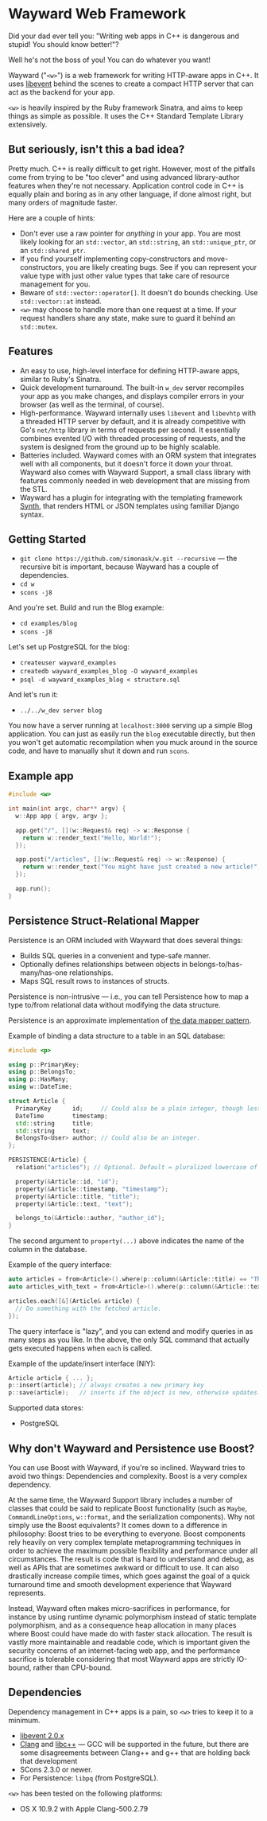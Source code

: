 Wayward Web Framework
======================

Did your dad ever tell you: "Writing web apps in C++ is dangerous and stupid! You should know better!"?

Well he's not the boss of you! You can do whatever you want!

Wayward ("`<w>`") is a web framework for writing HTTP-aware apps in C++. It uses [libevent](http://libevent.org/) behind
the scenes to create a compact HTTP server that can act as the backend for your app.

`<w>` is heavily inspired by the Ruby framework Sinatra, and aims to keep things as simple as possible.
It uses the C++ Standard Template Library extensively.


But seriously, isn't this a bad idea?
-------------------------------------

Pretty much. C++ is really difficult to get right. However, most of the pitfalls come from
trying to be "too clever" and using advanced library-author features when they're
not necessary. Application control code in C++ is equally plain and boring as in
any other language, if done almost right, but many orders of magnitude faster.

Here are a couple of hints:

- Don't ever use a raw pointer for *anything* in your <w> app. You are most
  likely looking for an `std::vector`, an `std::string`, an `std::unique_ptr`, or an `std::shared_ptr`.
- If you find yourself implementing copy-constructors and move-constructors, you are likely
  creating bugs. See if you can represent your value type with just other value types that
  take care of resource management for you.
- Beware of `std::vector::operator[]`. It doesn't do bounds checking. Use `std::vector::at` instead.
- `<w>` may choose to handle more than one request at a time. If your request handlers share
  any state, make sure to guard it behind an `std::mutex`.

Features
--------

- An easy to use, high-level interface for defining HTTP-aware apps, similar to Ruby's Sinatra.
- Quick development turnaround. The built-in `w_dev` server recompiles your app as you make changes, and displays compiler errors in your browser (as well as the terminal, of course).
- High-performance. Wayward internally uses `libevent` and `libevhtp` with a threaded HTTP server by default, and it is already competitive with Go's `net/http` library in terms of requests per second. It essentially combines evented I/O with threaded processing of requests, and the system is designed from the ground up to be highly scalable.
- Batteries included. Wayward comes with an ORM system that integrates well with all components, but it doesn't force it down your throat. Wayward also comes with Wayward Support, a small class library with features commonly needed in web development that are missing from the STL.
- Wayward has a plugin for integrating with the templating framework [Synth](https://github.com/ajg/synth), that renders HTML or JSON templates using familiar Django syntax.

Getting Started
---------------

- `git clone https://github.com/simonask/w.git --recursive` — the recursive bit is important, because Wayward has a couple of dependencies.
- `cd w`
- `scons -j8`

And you're set. Build and run the Blog example:

- `cd examples/blog`
- `scons -j8`

Let's set up PostgreSQL for the blog:

- `createuser wayward_examples`
- `createdb wayward_examples_blog -O wayward_examples`
- `psql -d wayward_examples_blog < structure.sql`

And let's run it:

- `../../w_dev server blog`

You now have a server running at `localhost:3000` serving up a simple Blog application. You can just as easily run the `blog` executable directly, but then you won't get automatic recompilation when you muck around in the source code, and have to manually shut it down and run `scons`.

Example app
-----------

```C++
#include <w>

int main(int argc, char** argv) {
  w::App app { argv, argv };

  app.get("/", [](w::Request& req) -> w::Response {
    return w::render_text("Hello, World!");
  });

  app.post("/articles", [](w::Request& req) -> w::Response) {
    return w::render_text("You might have just created a new article!");
  });

  app.run();
}
```

Persistence Struct-Relational Mapper
------------------------------------

Persistence is an ORM included with Wayward that does several things:

- Builds SQL queries in a convenient and type-safe manner.
- Optionally defines relationships between objects in belongs-to/has-many/has-one relationships.
- Maps SQL result rows to instances of structs.

Persistence is non-intrusive — i.e., you can tell Persistence how to map a type to/from relational data without modifying the data structure.

Persistence is an approximate implementation of [the data mapper pattern](http://en.wikipedia.org/wiki/Data_mapper_pattern).

Example of binding a data structure to a table in an SQL database:

```C++
#include <p>

using p::PrimaryKey;
using p::BelongsTo;
using p::HasMany;
using w::DateTime;

struct Article {
  PrimaryKey      id;     // Could also be a plain integer, though less safe.
  DateTime        timestamp;
  std::string     title;
  std::string     text;
  BelongsTo<User> author; // Could also be an integer.
};

PERSISTENCE(Article) {
  relation("articles"); // Optional. Default = pluralized lowercase of the struct name.

  property(&Article::id, "id");
  property(&Article::timestamp, "timestamp");
  property(&Article::title, "title");
  property(&Article::text, "text");

  belongs_to(&Article::author, "author_id");
}
```

The second argument to `property(...)` above indicates the name of the column in the database.

Example of the query interface:

```C++
auto articles = from<Article>().where(p::column(&Article::title) == "The title.").order(&Article::timestamp).reverse_order();
auto articles_with_text = from<Article>().where(p::column(&Article::text).like("%something%"));

articles.each([&](Article& article) {
  // Do something with the fetched article.
});
```

The query interface is "lazy", and you can extend and modify queries in as many steps as you like. In the above, the only SQL command that actually gets executed happens when `each` is called.

Example of the update/insert interface (NIY):

```C++
Article article { ... };
p::insert(article); // always creates a new primary key
p::save(article);   // inserts if the object is new, otherwise updates.
```

Supported data stores:

- PostgreSQL

Why don't Wayward and Persistence use Boost?
--------------------------------------------

You can use Boost with Wayward, if you're so inclined. Wayward tries to avoid two things: Dependencies and complexity. Boost is a very complex dependency.

At the same time, the Wayward Support library includes a number of classes that could be said to replicate Boost functionality (such as `Maybe`, `CommandLineOptions`, `w::format`, and the serialization components). Why not simply use the Boost equivalents? It comes down to a difference in philosophy: Boost tries to be everything to everyone. Boost components rely heavily on very complex template metaprogramming techniques in order to achieve the maximum possible flexibility and performance under all circumstances. The result is code that is hard to understand and debug, as well as APIs that are sometimes awkward or difficult to use. It can also drastically increase compile times, which goes against the goal of a quick turnaround time and smooth development experience that Wayward represents.

Instead, Wayward often makes micro-sacrifices in performance, for instance by using runtime dynamic polymorphism instead of static template polymorphism, and as a consequence heap allocation in many places where Boost could have made do with faster stack allocation. The result is vastly more maintainable and readable code, which is important given the security concerns of an internet-facing web app, and the performance sacrifice is tolerable considering that most Wayward apps are strictly IO-bound, rather than CPU-bound.

Dependencies
------------

Dependency management in C++ apps is a pain, so `<w>` tries to keep it to a minimum.

- [libevent 2.0.x](http://libevent.org/)
- [Clang](http://clang.llvm.org/) and [libc++](http://libcxx.llvm.org/) — GCC will be supported in the future, but there are some disagreements between Clang++ and g++ that are holding back that development
- SCons 2.3.0 or newer.
- For Persistence: `libpq` (from PostgreSQL).

`<w>` has been tested on the following platforms:

- OS X 10.9.2 with Apple Clang-500.2.79

